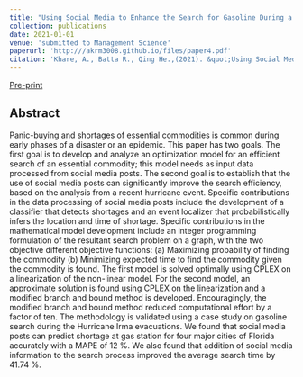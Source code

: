 ```yaml
---
title: "Using Social Media to Enhance the Search for Gasoline During a Hurricane Evacuation Event"
collection: publications
date: 2021-01-01
venue: 'submitted to Management Science'
paperurl: 'http:///akrm3008.github.io/files/paper4.pdf'
citation: 'Khare, A., Batta R., Qing He.,(2021). &quot;Using Social Media to Enhance the Search for Gasoline During a Hurricane Evacuation Event.&quot; <i>submitted to Management Science</i>'
---
```

[Pre-print](http:///akrm3008.github.io/files/paper4.pdf)

## Abstract 

Panic-buying and shortages of essential commodities is common during early phases of a disaster or an epidemic. This paper has two goals. The first goal is to develop and analyze an optimization model for an efficient search of an essential commodity; this model needs as input data processed from social media posts. The second goal is to establish that the use of social media posts can significantly improve the search efficiency, based on the analysis from a recent hurricane event. Specific contributions in the data processing of social media posts include the development of a classifier that detects shortages and an event localizer that probabilistically infers the location and time of shortage. Specific contributions in the mathematical model development include an integer programming formulation of the resultant search problem on a graph, with the two objective different objective functions:  (a) Maximizing probability of finding the commodity (b) Minimizing expected time to find the commodity given the commodity is found. The first model is solved optimally using CPLEX on a linearization of the non-linear model. For the second model, an approximate solution is found using CPLEX on the linearization and a modified branch and bound method is developed. Encouragingly, the modified branch and bound method reduced computational effort by a factor of ten. The methodology is validated using a case study on gasoline search during the Hurricane Irma evacuations. We found that social media posts can predict shortage at gas station for four major cities of Florida accurately with a MAPE of 12 %. We also found that addition of social media information to the search process improved the average search time by 41.74 %. 


